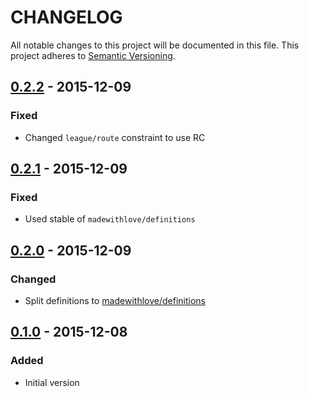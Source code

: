 # CHANGELOG
All notable changes to this project will be documented in this file.
This project adheres to [Semantic Versioning](http://semver.org/).

## [0.2.2] - 2015-12-09
### Fixed
- Changed `league/route` constraint to use RC

## [0.2.1] - 2015-12-09
### Fixed
- Used stable of `madewithlove/definitions`

## [0.2.0] - 2015-12-09
### Changed
- Split definitions to [madewithlove/definitions](https://github.com/madewithlove/definitions)

## [0.1.0] - 2015-12-08
### Added
- Initial version

[0.2.2]: https://github.com/madewithlove/glue/compare/0.2.1...0.2.2
[0.2.1]: https://github.com/madewithlove/glue/compare/0.2.0...0.2.1
[0.2.0]: https://github.com/madewithlove/glue/compare/0.1.0...0.2.0
[0.1.0]: https://github.com/madewithlove/glue/compare/9c902a46b888fd1abaf080496636e62d5c27a51b...0.1.0
